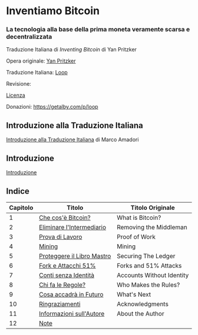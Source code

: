 # Inventiamo Bitcoin
### La tecnologia alla base della prima moneta veramente scarsa e decentralizzata

Traduzione Italiana di *Inventing Bitcoin* di Yan Pritzker

Opera originale: [Yan Pritzker](https://twitter.com/skwp)

Traduzione Italiana: [Loop](https://twitter.com/loop_btc)

Revisione: 

[Licenza](LICENSE)

Donazioni: https://getalby.com/p/loop

## Introduzione alla Traduzione Italiana

[Introduzione alla Traduzione Italiana](INTRO-ITA.md) di Marco Amadori 

## Introduzione

[Introduzione](introduzione.md)

## Indice

| Capitolo | Titolo                                                       | Titolo Originale           |
| -------- | ------------------------------------------------------------ | -------------------------- |
| 1        | [Che cos'è Bitcoin?](chapters/ch001-what-is-bitcoin.md) | What is Bitcoin? |
| 2        | [Eliminare l'Intermediario](chapters/ch002-removing-the-middleman.md) | Removing the Middleman |
| 3        | [Prova di Lavoro](chapters/ch003-proof-of-work.md) | Proof of Work |
| 4        | [Mining](chapters/ch004-mining.md) | Mining |
| 5        | [Proteggere il Libro Mastro](chapters/ch005-securing-the-ledger.md) | Securing The Ledger |
| 6        | [Fork e Attacchi 51%](chapters/ch006-forks-and-51%-attacks.md) | Forks and 51% Attacks |
| 7        | [Conti senza Identità](chapters/ch007-accounts-without-identity.md) | Accounts Without Identity |
| 8        | [Chi fa le Regole?](chapters/ch008-who-makes-the-rules.md) | Who Makes the Rules? |
| 9        | [Cosa accadrà in Futuro](chapters/ch009-whats-next.md) | What's Next |
| 10       | [Ringraziamenti](chapters/ch010-acknowledgments.md) | Acknowledgments |
| 11       | [Informazioni sull'Autore](chapters/ch011-about-the-author.md) | About the Author |
| 12       | [Note](chapters/ch012-notes.md) |  |
